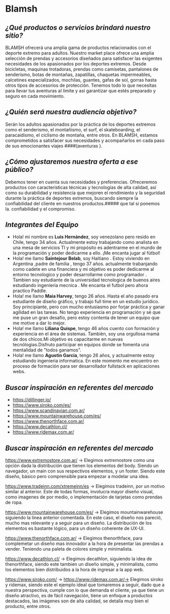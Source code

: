 # Blamsh
## _¿Qué productos o servicios brindará nuestro sitio?_

BLAMSH ofrecerá una amplia gama de productos relacionados con el deporte extremo para adultos. Nuestro market place ofrece una amplia selección de prendas y accesorios diseñados para satisfacer las exigentes necesidades de los apasionados por los deportes extremos. Desde bicicletas, maquinas trotadoras, prendas como camisetas, pantalones de senderismo, botas de montañas, zapatillas, chaquetas impermeables, calcetines especializados, mochilas, guantes, gafas de sol, gorras hasta otros tipos de accesorios de protección. Tenemos todo lo que necesitas para llevar tus aventuras al límite y así garantizar que estés preparado y seguro en cada movimiento.

## _¿Quién será nuestra audiencia objetivo?_
Serán los adultos apasionados por la práctica de los deportes extremos como el senderismo, el montañismo, el surf, el skateboarding, el paracaidismo, el ciclismo de montaña, entre otros. En BLAMSH, estamos comprometidos a satisfacer sus necesidades y acompañarlos en cada paso de sus emocionantes viajes ####(aventuras ).


## _¿Cómo ajustaremos nuestra oferta a ese público?_
Debemos tener en cuenta sus necesidades y preferencias. Ofreceremos productos con características técnicas y tecnologías de alta calidad, así como su durabilidad y resistencia que mejoren el rendimiento y la seguridad durante la práctica de deportes extremos, buscando siempre la confiabilidad del cliente en nuestros productos.##### que tal si ponemos la.  confiabilidad y el compromiso.

## _Integrantes del Equipo_
- Hola! mi nombre es **Luis Hernández**, soy venezolano pero resido en Chile, tengo 34 años. Actualmente estoy trabajando como analista en una mesa de servicios TI y mi propósito es adentrarme en el mundo de la programación y poder dedicarme a ello. ¡Me encanta jugar al fútbol!
- Hola! me llamo **Saintejour Belab**, soy Haitiano . Estoy viviendo en Argentina ,padre de familia , tengo 37 años. actualmente trabanjando como cadete en una financiera y mi objetivo es poder dedicarme al entorno tecnologico y poder desarrollarme como programador . Tambien soy estudiante de la universidad tecnologica de buenos aires estudiando ingenieria mecnica . Me encanta el futbol pero ahora practico Paddle.
- Hola! me llamo **Maia Harvey**, tengo 26 años. Hasta el año pasado era estudiante de diseño gráfico, y trabajo full time en un estudio jurídico. Soy principiante, pero con mucho entusiasmo por forjar práctica y ganar agilidad en las tareas. No tengo experiencia en programación y sé que me puse un gran desafío, pero estoy contenta de tener un equipo que me motive a dar lo mejor. 
- Hola! me llamo **Liliana Quispe**, tengo 46 años cuento con formación y experiencia en el área de sistemas. Tambièn, soy una orgullosa mamá de dos chicos.Mi objetivo es capacitarme en nuevas tecnólogias.Disfruto participar en equipos donde se fomenta una mentalidad de "todos ganamos".
- Hola! me llamo **Agustin Garcia**, tengo 26 años, y actualmente estoy estudiando ingenieria informatica. En este momento me encuentro en proceso de formación para ser desarrollador fullstack en aplicaciones webs.

## _Buscar inspiración en referentes del mercado_

- https://dillinger.io/
- https://www.siroko.com/es/
- https://www.scandinavian.com.ar/
- https://www.mountainwarehouse.com/es/
- https://www.thenorthface.com.ar/
- https://www.decathlon.cl/
- https://www.ridemax.com.ar/
 
 ## _Buscar inspiración en referentes del mercado_

  https://www.extremostore.com.ar/ -> Elegimos extremostore como una opción dada la distribución que tienen los elementos del body. Siendo un navegador, un main con sus respectivos elementos, y un footer. Siendo este diseño, básico pero comprensible para empezar a modelar una idea.
  
  https://www.tradeinn.com/xtremeinn/es -> Elegimos tradeinn, por un motivo similar al anterior. Este de todas formas, involucra mayor diseño visual, como imagenes de por medio, o implementación de tarjetas como prendas de ropa.

  https://www.mountainwarehouse.com/es/ -> Elegimos mountainwarehouse siguiendo la linea anterior comentada. En este caso, el diseño nos pareció, mucho mas relevante y a seguir para un diseño. La distribución de los elementos es bastante lógico, para un diseño coherente de UX-UI.
  
  https://www.thenorthface.com.ar/ -> Elegimos thenorthface, para complemetar un diseño mas innovador a la hora de presentar las prendas a vender. Teniendo una paleta de colores simple y minimalista.

  https://www.decathlon.cl/ -> Elegimos decathlon, siguiendo la idea de thenorthface, siendo este tambien un diseño simple, y minimalista, como los elementos bien distribuidos a la hora de ingresar a la app web.

  https://www.siroko.com/ ->
  https://www.ridemax.com.ar/-> Elegimos siroko y ridemax, siendo este el ejemplo ideal que tomaremos a seguir, dado que a nuestra perspectiva, cumple con lo que demanda el cliente, ya que tiene un diseño atractivo, es de fácil navegación, tiene un enfoque a productos destacados, las imágenes son de alta calidad, se detalla muy bien el producto, entre otros.
